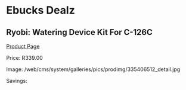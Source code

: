 
# Ebucks Dealz
## Ryobi: Watering Device Kit For C-126C
[Product Page](https://www.ebucks.com/web/shop/productSelected.do?prodId=335406512&catId=363410833)

Price: R339.00

Image: /web/cms/system/galleries/pics/prodimg/335406512_detail.jpg

Savings: 


	
